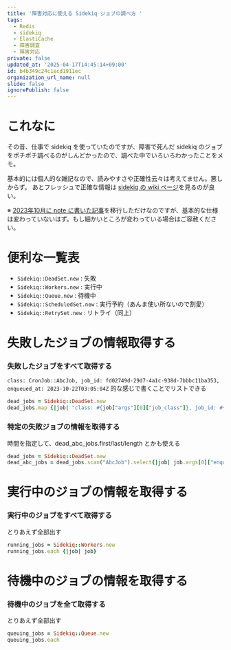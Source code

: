 ```yaml
---
title: '障害対応に使える Sidekiq ジョブの調べ方 '
tags:
  - Redis
  - sidekiq
  - ElastiCache
  - 障害調査
  - 障害対応
private: false
updated_at: '2025-04-17T14:45:14+09:00'
id: b4b349c24c1ecd1911ec
organization_url_name: null
slide: false
ignorePublish: false
---
```

# これなに

その昔、仕事で sidekiq を使っていたのですが、障害で死んだ sidekiq のジョブをポチポチ調べるのがしんどかったので、調べた中でいろいろわかったことをメモ。

基本的には個人的な雑記なので、読みやすさや正確性云々は考えてません。悪しからず。
あとフレッシュで正確な情報は [sidekiq の wiki ページ](https://github.com/sidekiq/sidekiq/wiki)を見るのが良い。

※ [2023年10月に note に書いた記事](https://note.com/su3_hokkaido/n/nd0734d1b3ff2)を移行しただけなのですが、基本的な仕様は変わっていないはず。もし細かいところが変わっている場合はご容赦ください。

# 便利な一覧表

- `Sidekiq::DeadSet.new` : 失敗
- `Sidekiq::Workers.new` : 実行中
- `Sidekiq::Queue.new` : 待機中
- `Sidekiq::ScheduledSet.new` : 実行予約（あんま使い所ないので割愛）
- `Sidekiq::RetrySet.new` : リトライ（同上）

# 失敗したジョブの情報取得する

### 失敗したジョブをすべて取得する

`class: CronJob::AbcJob, job_id: fd02749d-29d7-4a1c-938d-7bbbc11ba353, enqueued_at: 2023-10-22T03:05:04Z` 的な感じで書くことでリストできる

```ruby
dead_jobs = Sidekiq::DeadSet.new
dead_jobs.map {|job| "class: #{job["args"][0]["job_class"]}, job_id: #{job["args"][0]["job_id"]}, enqueued_at: #{job["args"][0]["enqueued_at"]}"}
```

### 特定の失敗ジョブの情報を取得する

時間を指定して、dead_abc_jobs.first/last/length とかも使える

```ruby
dead_jobs = Sidekiq::DeadSet.new
dead_abc_jobs = dead_jobs.scan("AbcJob").select{|job| job.args[0]["enqueued_at"].to_time > Date.new(2020,1,12)}
```

# 実行中のジョブの情報を取得する

### 実行中のジョブをすべて取得する

とりあえず全部出す

```ruby
running_jobs = Sidekiq::Workers.new
running_jobs.each {|job| job}
```

# 待機中のジョブの情報を取得する

### 待機中のジョブを全て取得する

とりあえず全部出す

```ruby
queuing_jobs = Sidekiq::Queue.new
queuing_jobs.each
```
